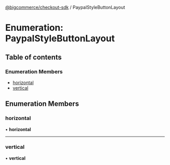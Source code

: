 [@bigcommerce/checkout-sdk](../README.md) / PaypalStyleButtonLayout

# Enumeration: PaypalStyleButtonLayout

## Table of contents

### Enumeration Members

- [horizontal](PaypalStyleButtonLayout.md#horizontal)
- [vertical](PaypalStyleButtonLayout.md#vertical)

## Enumeration Members

### horizontal

• **horizontal**

___

### vertical

• **vertical**
